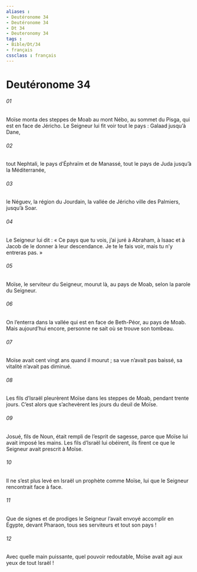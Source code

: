 ```yaml
---
aliases : 
- Deutéronome 34
- Deutéronome 34
- Dt 34
- Deuteronomy 34
tags : 
- Bible/Dt/34
- français
cssclass : français
---
```


# Deutéronome 34

###### 01
Moïse monta des steppes de Moab au mont Nébo, au sommet du Pisga, qui est en face de Jéricho. Le Seigneur lui fit voir tout le pays : Galaad jusqu’à Dane,
###### 02
tout Nephtali, le pays d’Éphraïm et de Manassé, tout le pays de Juda jusqu’à la Méditerranée,
###### 03
le Néguev, la région du Jourdain, la vallée de Jéricho ville des Palmiers, jusqu’à Soar.
###### 04
Le Seigneur lui dit : « Ce pays que tu vois, j’ai juré à Abraham, à Isaac et à Jacob de le donner à leur descendance. Je te le fais voir, mais tu n’y entreras pas. »
###### 05
Moïse, le serviteur du Seigneur, mourut là, au pays de Moab, selon la parole du Seigneur.
###### 06
On l’enterra dans la vallée qui est en face de Beth-Péor, au pays de Moab. Mais aujourd’hui encore, personne ne sait où se trouve son tombeau.
###### 07
Moïse avait cent vingt ans quand il mourut ; sa vue n’avait pas baissé, sa vitalité n’avait pas diminué.
###### 08
Les fils d’Israël pleurèrent Moïse dans les steppes de Moab, pendant trente jours. C’est alors que s’achevèrent les jours du deuil de Moïse.
###### 09
Josué, fils de Noun, était rempli de l’esprit de sagesse, parce que Moïse lui avait imposé les mains. Les fils d’Israël lui obéirent, ils firent ce que le Seigneur avait prescrit à Moïse.
###### 10
Il ne s’est plus levé en Israël un prophète comme Moïse, lui que le Seigneur rencontrait face à face.
###### 11
Que de signes et de prodiges le Seigneur l’avait envoyé accomplir en Égypte, devant Pharaon, tous ses serviteurs et tout son pays !
###### 12
Avec quelle main puissante, quel pouvoir redoutable, Moïse avait agi aux yeux de tout Israël !
